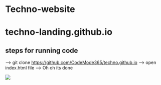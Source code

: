 # Techno-website
# techno-landing.github.io

## steps for running code
--> git clone https://github.com/CodeMode365/techno.github.io
--> open index.html file 
--> Oh oh its done

<img src="https://github.com/CodeMode365/techno.github.io/edit/main/README.md" />
